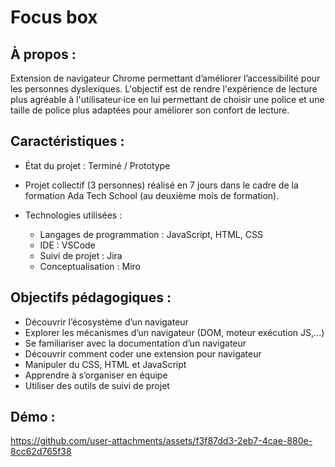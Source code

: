 # Focus box


## À propos :
Extension de navigateur Chrome permettant d’améliorer l’accessibilité pour les personnes dyslexiques. L'objectif est de rendre l'expérience de lecture plus agréable à l'utilisateur·ice en lui permettant de choisir une police et une taille de police plus adaptées pour améliorer son confort de lecture. 

## Caractéristiques :
- État du projet : Terminé / Prototype
  
- Projet collectif (3 personnes) réalisé en 7 jours dans le cadre de la formation Ada Tech School (au deuxième mois de formation).
  
- Technologies utilisées :
  - Langages de programmation : JavaScript, HTML, CSS
  - IDE : VSCode
  - Suivi de projet : Jira
  - Conceptualisation : Miro

## Objectifs pédagogiques : 
- Découvrir l’écosystème d’un navigateur
- Explorer les mécanismes d’un navigateur (DOM, moteur exécution JS,...)
- Se familiariser avec la documentation d’un navigateur
- Découvrir comment coder une extension pour navigateur
- Manipuler du CSS, HTML et JavaScript
- Apprendre à s’organiser en équipe
- Utiliser des outils de suivi de projet

## Démo : 
https://github.com/user-attachments/assets/f3f87dd3-2eb7-4cae-880e-8cc62d765f38




